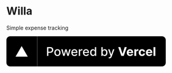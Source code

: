 # Willa

Simple expense tracking

[![Powered by Vercel](./public/img/powered-by-vercel.svg)](https://vercel.com/?utm_source=willapay&utm_campaign=oss)
